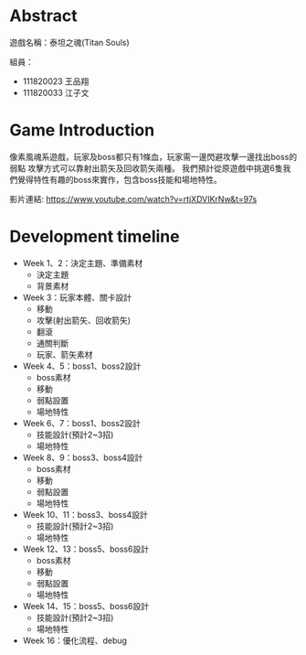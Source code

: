 # Abstract

遊戲名稱：泰坦之魂(Titan Souls)

組員：

- 111820023 王品翔
- 111820033 江子文

# Game Introduction
像素風魂系遊戲，玩家及boss都只有1條血，玩家需一邊閃避攻擊一邊找出boss的弱點
攻擊方式可以靠射出箭矢及回收箭矢兩種。
我們預計從原遊戲中挑選6隻我們覺得特性有趣的boss來實作，包含boss技能和場地特性。

影片連結: https://www.youtube.com/watch?v=rtjXDVIKrNw&t=97s


# Development timeline

- Week 1、2：決定主題、準備素材
  - 決定主題
  - 背景素材
- Week 3：玩家本體、關卡設計
  - 移動
  - 攻擊(射出箭矢、回收箭矢)
  - 翻滾
  - 通關判斷
  - 玩家、箭矢素材
- Week 4、5：boss1、boss2設計
  - boss素材
  - 移動
  - 弱點設置
  - 場地特性
- Week 6、7：boss1、boss2設計
  - 技能設計(預計2~3招)
  - 場地特性
- Week 8、9：boss3、boss4設計
  - boss素材
  - 移動
  - 弱點設置
  - 場地特性
- Week 10、11：boss3、boss4設計
  - 技能設計(預計2~3招)
  - 場地特性
- Week 12、13：boss5、boss6設計
  - boss素材
  - 移動
  - 弱點設置
  - 場地特性
- Week 14、15：boss5、boss6設計
  - 技能設計(預計2~3招)
  - 場地特性
- Week 16：優化流程、debug